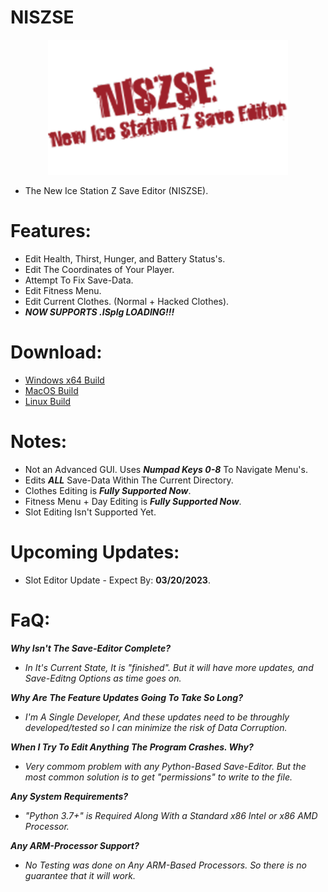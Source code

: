 # NISZSE

<p align="center">
    <img width="384" height="216" src="https://github.com/Cracko298/NISZSE/blob/main/saved_output.png" alt="NISZSE (New ISZ Save-Editor).">
</p>

- The New Ice Station Z Save Editor (NISZSE).

# Features:
- Edit Health, Thirst, Hunger, and Battery Status's.
- Edit The Coordinates of Your Player.
- Attempt To Fix Save-Data.
- Edit Fitness Menu.
- Edit Current Clothes. (Normal + Hacked Clothes).
- ***NOW SUPPORTS .ISplg LOADING!!!***

# Download:
- [Windows x64 Build](https://github.com/Cracko298/NISZSE/blob/main/NISZSE%20(Windows).zip?raw=true)
- [MacOS Build](https://github.com/Cracko298/NISZSE/blob/main/NISZSE%20(MacOS,%20Linux).zip?raw=true)
- [Linux Build](https://github.com/Cracko298/NISZSE/blob/main/NISZSE%20(MacOS,%20Linux).zip?raw=true)

# Notes:
- Not an Advanced GUI. Uses ***Numpad Keys 0-8*** To Navigate Menu's.
- Edits ***ALL*** Save-Data Within The Current Directory.
- Clothes Editing is ***Fully Supported Now***.
- Fitness Menu + Day Editing is ***Fully Supported Now***.
- Slot Editing Isn't Supported Yet.

# Upcoming Updates:
- Slot Editor Update - Expect By: **03/20/2023**.

# FaQ:
***Why Isn't The Save-Editor Complete?***

- *In It's Current State, It is "finished". But it will have more updates, and Save-Editng Options as time goes on.*

***Why Are The Feature Updates Going To Take So Long?***

- *I'm A Single Developer, And these updates need to be throughly developed/tested so I can minimize the risk of Data Corruption.*

***When I Try To Edit Anything The Program Crashes. Why?***

- *Very commom problem with any Python-Based Save-Editor. But the most common solution is to get "permissions" to write to the file.*

***Any System Requirements?***

- *"Python 3.7+" is Required Along With a Standard x86 Intel or x86 AMD Processor.*

***Any ARM-Processor Support?***

- *No Testing was done on Any ARM-Based Processors. So there is no guarantee that it will work.*
